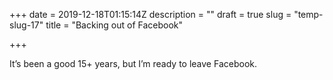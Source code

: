 +++
date = 2019-12-18T01:15:14Z
description = ""
draft = true
slug = "temp-slug-17"
title = "Backing out of Facebook"

+++


<p>It&#8217;s been a good 15+ years, but I&#8217;m ready to leave Facebook.</p>



